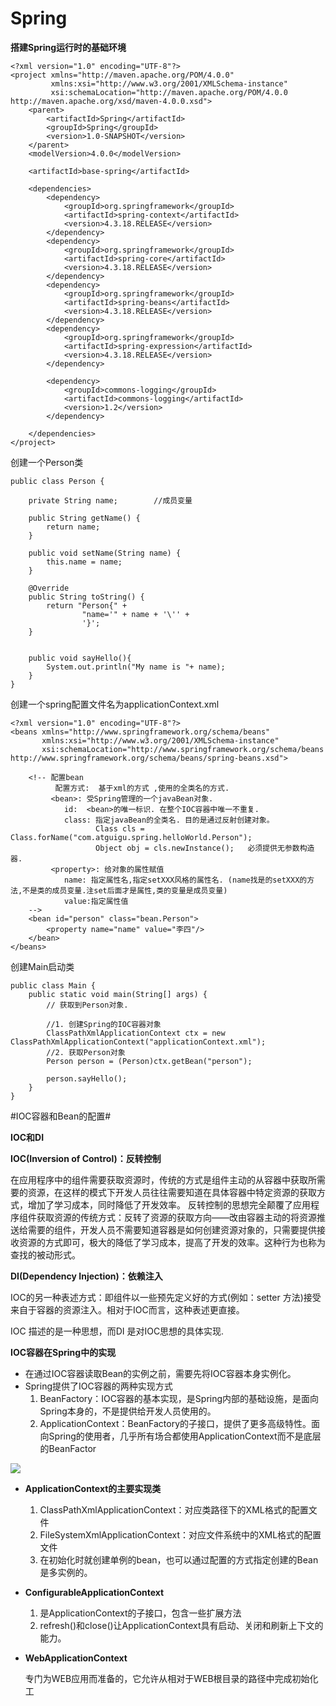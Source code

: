# Spring #

**搭建Spring运行时的基础环境**

	<?xml version="1.0" encoding="UTF-8"?>
	<project xmlns="http://maven.apache.org/POM/4.0.0"
	         xmlns:xsi="http://www.w3.org/2001/XMLSchema-instance"
	         xsi:schemaLocation="http://maven.apache.org/POM/4.0.0 http://maven.apache.org/xsd/maven-4.0.0.xsd">
	    <parent>
	        <artifactId>Spring</artifactId>
	        <groupId>Spring</groupId>
	        <version>1.0-SNAPSHOT</version>
	    </parent>
	    <modelVersion>4.0.0</modelVersion>
	
	    <artifactId>base-spring</artifactId>
	
	    <dependencies>
	        <dependency>
	            <groupId>org.springframework</groupId>
	            <artifactId>spring-context</artifactId>
	            <version>4.3.18.RELEASE</version>
	        </dependency>
	        <dependency>
	            <groupId>org.springframework</groupId>
	            <artifactId>spring-core</artifactId>
	            <version>4.3.18.RELEASE</version>
	        </dependency>
	        <dependency>
	            <groupId>org.springframework</groupId>
	            <artifactId>spring-beans</artifactId>
	            <version>4.3.18.RELEASE</version>
	        </dependency>
	        <dependency>
	            <groupId>org.springframework</groupId>
	            <artifactId>spring-expression</artifactId>
	            <version>4.3.18.RELEASE</version>
	        </dependency>
	
	        <dependency>
	            <groupId>commons-logging</groupId>
	            <artifactId>commons-logging</artifactId>
	            <version>1.2</version>
	        </dependency>
	
	    </dependencies>
	</project>

创建一个Person类

	public class Person {
	
	    private String name;		//成员变量
	
	    public String getName() {
	        return name;
	    }
	
	    public void setName(String name) {
	        this.name = name;
	    }
	
	    @Override
	    public String toString() {
	        return "Person{" +
	                "name='" + name + '\'' +
	                '}';
	    }
	
	
	    public void sayHello(){
	        System.out.println("My name is "+ name);
	    }
	}

创建一个spring配置文件名为applicationContext.xml

	<?xml version="1.0" encoding="UTF-8"?>
	<beans xmlns="http://www.springframework.org/schema/beans"
	       xmlns:xsi="http://www.w3.org/2001/XMLSchema-instance"
	       xsi:schemaLocation="http://www.springframework.org/schema/beans http://www.springframework.org/schema/beans/spring-beans.xsd">
	
		<!-- 配置bean 
			  配置方式:  基于xml的方式 ,使用的全类名的方式.
			 <bean>: 受Spring管理的一个javaBean对象. 
			 	id:  <bean>的唯一标识. 在整个IOC容器中唯一不重复. 
			 	class: 指定javaBean的全类名. 目的是通过反射创建对象。 
			 		   Class cls = Class.forName("com.atguigu.spring.helloWorld.Person");
			 		   Object obj = cls.newInstance();   必须提供无参数构造器. 
			 <property>: 给对象的属性赋值
			  	name: 指定属性名,指定setXXX风格的属性名. (name找是的setXXX的方法,不是类的成员变量.注set后面才是属性,类的变量是成员变量)
			  	value:指定属性值 	
		-->
	   	<bean id="person" class="bean.Person">
	        <property name="name" value="李四"/>
	    </bean>
	</beans>

创建Main启动类

	public class Main {
	    public static void main(String[] args) {
	        // 获取到Person对象.
	
	        //1. 创建Spring的IOC容器对象
	        ClassPathXmlApplicationContext ctx = new ClassPathXmlApplicationContext("applicationContext.xml");
	        //2. 获取Person对象
	        Person person = (Person)ctx.getBean("person");
	
	        person.sayHello();
	    }
	}


#IOC容器和Bean的配置#

**IOC和DI**

**IOC(Inversion of Control)：反转控制**

在应用程序中的组件需要获取资源时，传统的方式是组件主动的从容器中获取所需要的资源，在这样的模式下开发人员往往需要知道在具体容器中特定资源的获取方式，增加了学习成本，同时降低了开发效率。
反转控制的思想完全颠覆了应用程序组件获取资源的传统方式：反转了资源的获取方向——改由容器主动的将资源推送给需要的组件，开发人员不需要知道容器是如何创建资源对象的，只需要提供接收资源的方式即可，极大的降低了学习成本，提高了开发的效率。这种行为也称为查找的被动形式。


**DI(Dependency Injection)：依赖注入**

IOC的另一种表述方式：即组件以一些预先定义好的方式(例如：setter 方法)接受来自于容器的资源注入。相对于IOC而言，这种表述更直接。

IOC 描述的是一种思想，而DI 是对IOC思想的具体实现.

**IOC容器在Spring中的实现**


- 在通过IOC容器读取Bean的实例之前，需要先将IOC容器本身实例化。
- Spring提供了IOC容器的两种实现方式
	1. BeanFactory：IOC容器的基本实现，是Spring内部的基础设施，是面向Spring本身的，不是提供给开发人员使用的。
	2. ApplicationContext：BeanFactory的子接口，提供了更多高级特性。面向Spring的使用者，几乎所有场合都使用ApplicationContext而不是底层的BeanFactor

![](https://images2018.cnblogs.com/blog/1362278/201807/1362278-20180709153041698-778938050.png)

-  **ApplicationContext的主要实现类**
	1. ClassPathXmlApplicationContext：对应类路径下的XML格式的配置文件
	2. FileSystemXmlApplicationContext：对应文件系统中的XML格式的配置文件
	3. 在初始化时就创建单例的bean，也可以通过配置的方式指定创建的Bean是多实例的。

-  **ConfigurableApplicationContext**
	1. 是ApplicationContext的子接口，包含一些扩展方法
	2. refresh()和close()让ApplicationContext具有启动、关闭和刷新上下文的能力。

- **WebApplicationContext**

	专门为WEB应用而准备的，它允许从相对于WEB根目录的路径中完成初始化工